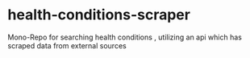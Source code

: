 # health-conditions-scraper
Mono-Repo for searching health conditions , utilizing an api which has scraped data from external sources

